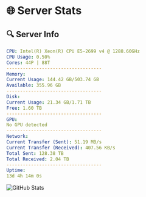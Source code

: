 # 🌐 Server Stats
## 🔍 Server Info
```yaml
CPU: Intel(R) Xeon(R) CPU E5-2699 v4 @ 1288.60GHz
CPU Usage: 0.50%
Cores: 44P | 88T
-----------------------------------
Memory:
Current Usage: 144.42 GB/503.74 GB
Available: 355.96 GB
-----------------------------------
Disk:
Current Usage: 21.34 GB/1.71 TB
Free: 1.60 TB
-----------------------------------
GPU:
No GPU detected
-----------------------------------
Network:
Current Transfer (Sent): 51.19 MB/s
Current Transfer (Received): 407.56 KB/s
Total Sent: 128.38 TB
Total Received: 2.04 TB
-----------------------------------
Uptime:
13d 4h 14m 0s
```
![GitHub Stats](https://img.shields.io/badge/Updated-2025-02-21_02:57:18-blue)